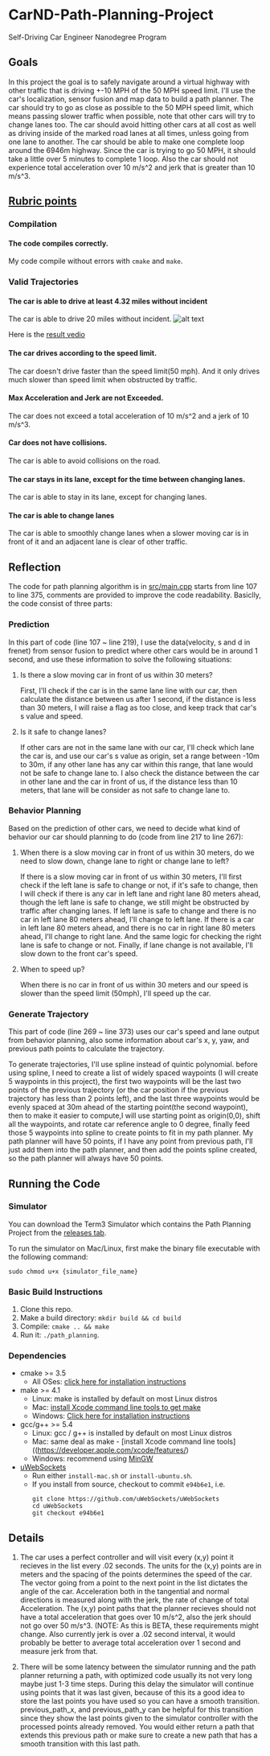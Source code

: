 # CarND-Path-Planning-Project
Self-Driving Car Engineer Nanodegree Program

## Goals
In this project the goal is to safely navigate around a virtual highway with other traffic that is driving +-10 MPH of the 50 MPH speed limit. I'll use the car's localization, sensor fusion and map data to build a path planner. The car should try to go as close as possible to the 50 MPH speed limit, which means passing slower traffic when possible, note that other cars will try to change lanes too. The car should avoid hitting other cars at all cost as well as driving inside of the marked road lanes at all times, unless going from one lane to another. The car should be able to make one complete loop around the 6946m highway. Since the car is trying to go 50 MPH, it should take a little over 5 minutes to complete 1 loop. Also the car should not experience total acceleration over 10 m/s^2 and jerk that is greater than 10 m/s^3.


## [Rubric points](https://review.udacity.com/#!/rubrics/1971/view)

### Compilation
#### The code compiles correctly.
My code compile without errors with `cmake` and `make`.


### Valid Trajectories
#### The car is able to drive at least 4.32 miles without incident
The car is able to drive 20 miles without incident.
![alt text](./image/20mile.png)

Here is the [result vedio](https://www.youtube.com/watch?v=lQIFHnf9xug)

####  The car drives according to the speed limit.
The car doesn't drive faster than the speed limit(50 mph). And it only drives much slower than speed limit when obstructed by traffic.

#### Max Acceleration and Jerk are not Exceeded.
The car does not exceed a total acceleration of 10 m/s^2 and a jerk of 10 m/s^3.

#### Car does not have collisions.
The car is able to avoid collisions on the road.

#### The car stays in its lane, except for the time between changing lanes.
The car is able to stay in its lane, except for changing lanes.

#### The car is able to change lanes
The car is able to smoothly change lanes when a slower moving car is in front of it and an adjacent lane is clear of other traffic.


## Reflection
The code for path planning algorithm is in [src/main.cpp](https://github.com/hankkkwu/SDCND-P7-Path_Planning/blob/master/src/main.cpp) starts from line 107 to line 375, comments are provided to improve the code readability.
Basiclly, the code consist of three parts:

### Prediction
In this part of code (line 107 ~ line 219), I use the data(velocity, s and d in frenet) from sensor fusion to predict where other cars would be in around 1 second, and use these information to solve the following situations:
1. Is there a slow moving car in front of us within 30 meters?

   First, I'll check if the car is in the same lane line with our car, then calculate the distance between us after 1 second, if the distance is less than 30 meters, I will raise a flag as too close, and keep track that car's s value and speed.


2. Is it safe to change lanes?

   If other cars are not in the same lane with our car, I'll check which lane the car is, and use our car's s value as origin, set a range between -10m to 30m, if any other lane has any car within this range, that lane would not be safe to change lane to. I also check the distance between the car in other lane and the car in front of us, if the distance less than 10 meters, that lane will be consider as not safe to change lane to.


### Behavior Planning
Based on the prediction of other cars, we need to decide what kind of behavior our car should planning to do (code from line 217 to line 267):
1. When there is a slow moving car in front of us within 30 meters, do we need to slow down, change lane to right or change lane to left?

   If there is a slow moving car in front of us within 30 meters, I'll first check if the left lane is safe to change or not, if it's safe to change, then I will check if there is any car in left lane and right lane 80 meters ahead, though the left lane is safe to change, we still might be obstructed by traffic after changing lanes. If left lane is safe to change and there is no car in left lane 80 meters ahead, I'll change to left lane. If there is a car in left lane 80 meters ahead, and there is no car in right lane 80 meters ahead, I'll change to right lane. And the same logic for checking the right lane is safe to change or not. Finally, if lane change is not available, I'll slow down to the front car's speed.


2. When to speed up?

   When there is no car in front of us within 30 meters and our speed is slower than the speed limit (50mph), I'll speed up the car.


### Generate Trajectory
This part of code (line 269 ~ line 373) uses our car's speed and lane output from behavior planning, also some information about car's x, y, yaw, and previous path points to calculate the trajectory.

To generate trajectories, I'll use spline instead of quintic polynomial. before using spline, I need to create a list of widely spaced waypoints (I will create 5 waypoints in this project), the first two waypoints will be the last two points of the previous trajectory (or the car position if the previous trajectory has less than 2 points left), and the last three waypoints would be evenly spaced at 30m ahead of the starting point(the second waypoint), then to make it easier to compute,I will use starting point as origin(0,0), shift all the waypoints, and rotate car reference angle to 0 degree, finally feed those 5 waypoints into spline to create points to fit in my path planner. My path planner will have 50 points, if I have any point from previous path, I'll just add them into the path planner, and then add the points spline created, so the path planner will always have 50 points.


## Running the Code
### Simulator
You can download the Term3 Simulator which contains the Path Planning Project from the [releases tab](https://github.com/udacity/self-driving-car-sim/releases/tag/T3_v1.2).  

To run the simulator on Mac/Linux, first make the binary file executable with the following command:
```shell
sudo chmod u+x {simulator_file_name}
```

### Basic Build Instructions
1. Clone this repo.
2. Make a build directory: `mkdir build && cd build`
3. Compile: `cmake .. && make`
4. Run it: `./path_planning`.


### Dependencies

* cmake >= 3.5
  * All OSes: [click here for installation instructions](https://cmake.org/install/)
* make >= 4.1
  * Linux: make is installed by default on most Linux distros
  * Mac: [install Xcode command line tools to get make](https://developer.apple.com/xcode/features/)
  * Windows: [Click here for installation instructions](http://gnuwin32.sourceforge.net/packages/make.htm)
* gcc/g++ >= 5.4
  * Linux: gcc / g++ is installed by default on most Linux distros
  * Mac: same deal as make - [install Xcode command line tools]((https://developer.apple.com/xcode/features/)
  * Windows: recommend using [MinGW](http://www.mingw.org/)
* [uWebSockets](https://github.com/uWebSockets/uWebSockets)
  * Run either `install-mac.sh` or `install-ubuntu.sh`.
  * If you install from source, checkout to commit `e94b6e1`, i.e.
    ```
    git clone https://github.com/uWebSockets/uWebSockets
    cd uWebSockets
    git checkout e94b6e1
    ```


## Details

1. The car uses a perfect controller and will visit every (x,y) point it recieves in the list every .02 seconds. The units for the (x,y) points are in meters and the spacing of the points determines the speed of the car. The vector going from a point to the next point in the list dictates the angle of the car. Acceleration both in the tangential and normal directions is measured along with the jerk, the rate of change of total Acceleration. The (x,y) point paths that the planner recieves should not have a total acceleration that goes over 10 m/s^2, also the jerk should not go over 50 m/s^3. (NOTE: As this is BETA, these requirements might change. Also currently jerk is over a .02 second interval, it would probably be better to average total acceleration over 1 second and measure jerk from that.

2. There will be some latency between the simulator running and the path planner returning a path, with optimized code usually its not very long maybe just 1-3 time steps. During this delay the simulator will continue using points that it was last given, because of this its a good idea to store the last points you have used so you can have a smooth transition. previous_path_x, and previous_path_y can be helpful for this transition since they show the last points given to the simulator controller with the processed points already removed. You would either return a path that extends this previous path or make sure to create a new path that has a smooth transition with this last path.
